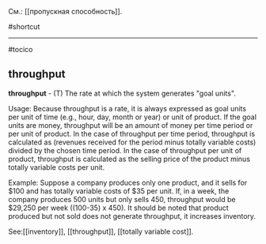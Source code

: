 См.: [[пропускная способность]].

#shortcut




<hr/>

#tocico

## throughput

<b>throughput</b> - (T) The rate at which the system generates "goal units".  


Usage: Because throughput is a rate, it is always expressed as goal units per unit of time (e.g., hour, day, month or year) or unit of product.  If the goal units are money, throughput will be an amount of money per time period or per unit of product.  In the case of throughput per time period, throughput is calculated as (revenues received for the period minus totally variable costs) divided by the chosen time period.  In the case of throughput per unit of product, throughput is calculated as the selling price of the product minus totally variable costs per unit.


Example: Suppose a company produces only one product, and it sells for $100 and has totally variable costs of $35 per unit. If, in a week, the company produces 500 units but only sells 450, throughput would be $29,250 per week ((100-35) x 450). It should be noted that product produced but not sold does not generate throughput, it increases inventory. 



See:[[inventory]], [[throughput]], [[totally variable cost]].
